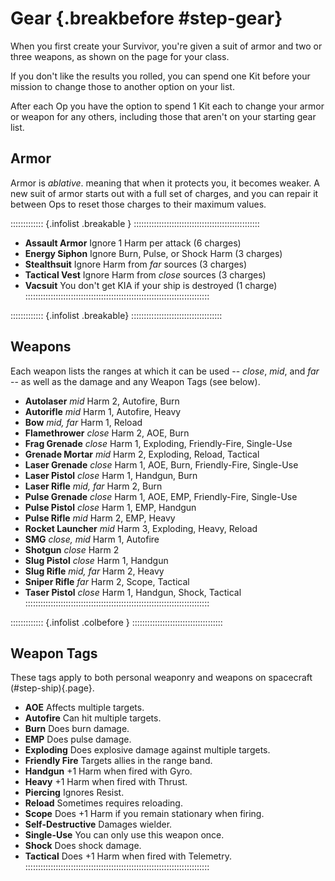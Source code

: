 # Gear {.breakbefore #step-gear}

When you first create your Survivor, you're given a suit of armor and
two or three weapons, as shown on the page for your class. 

If you don't like the results you rolled, you can spend one Kit before 
your mission to change those to another option on your list.

After each Op you have the option to spend 1 Kit each to change your armor
or weapon for any others, including those that aren't on your starting
gear list.

## Armor

Armor is *ablative*. meaning that when it protects you, it becomes weaker.
A new suit of armor starts out with a full set of charges, and you can repair
it between Ops to reset those charges to their maximum values.

::::::::::::: {.infolist .breakable } ::::::::::::::::::::::::::::::::::::::::::::::::::
- **Assault Armor** Ignore 1 Harm per attack (6 charges)
- **Energy Siphon** Ignore Burn, Pulse, or Shock Harm (3 charges)
- **Stealthsuit** Ignore Harm from *far* sources (3 charges)
- **Tactical Vest** Ignore Harm from *close* sources (3 charges)
- **Vacsuit** You don't get KIA if your ship is destroyed (1 charge)
:::::::::::::::::::::::::::::::::::::::::::::::::::::::::::::::::::::::::

::::::::::::: {.infolist .breakable} ::::::::::::::::::::::::::::::::::::
## Weapons

Each weapon lists the ranges at which it can be used -- *close*, *mid*,
and *far* -- as well as the damage and any Weapon Tags (see below).

- **Autolaser**         *mid* Harm 2, Autofire, Burn
- **Autorifle**         *mid* Harm 1, Autofire, Heavy
- **Bow**               *mid, far* Harm 1, Reload
- **Flamethrower**      *close* Harm 2, AOE, Burn
- **Frag Grenade**      *close* Harm 1, Exploding, Friendly-Fire, Single-Use
- **Grenade Mortar**    *mid* Harm 2, Exploding, Reload, Tactical
- **Laser Grenade**     *close* Harm 1, AOE, Burn, Friendly-Fire, Single-Use
- **Laser Pistol**      *close* Harm 1, Handgun, Burn
- **Laser Rifle**       *mid, far* Harm 2, Burn
- **Pulse Grenade**     *close* Harm 1, AOE, EMP, Friendly-Fire, Single-Use
- **Pulse Pistol**      *close* Harm 1, EMP, Handgun
- **Pulse Rifle**       *mid* Harm 2, EMP, Heavy
- **Rocket Launcher**   *mid* Harm 3, Exploding, Heavy, Reload
- **SMG**               *close, mid* Harm 1, Autofire
- **Shotgun**           *close* Harm 2
- **Slug Pistol**       *close* Harm 1, Handgun
- **Slug Rifle**        *mid, far* Harm 2, Heavy
- **Sniper Rifle**      *far* Harm 2, Scope, Tactical
- **Taser Pistol**      *close* Harm 1, Handgun, Shock, Tactical
:::::::::::::::::::::::::::::::::::::::::::::::::::::::::::::::::::::::::
 
::::::::::::: {.infolist .colbefore } ::::::::::::::::::::::::::::::::::::
## Weapon Tags

These tags apply to both personal weaponry and weapons on spacecraft
(#step-ship){.page}.

- **AOE** Affects multiple targets.
- **Autofire** Can hit multiple targets.
- **Burn** Does burn damage.
- **EMP**  Does pulse damage.
- **Exploding** Does explosive damage against multiple targets.
- **Friendly Fire** Targets allies in the range band.
- **Handgun** +1 Harm when fired with Gyro.
- **Heavy** +1 Harm when fired with Thrust.
- **Piercing** Ignores Resist.
- **Reload** Sometimes requires reloading.
- **Scope** Does +1 Harm if you remain stationary when firing.
- **Self-Destructive** Damages wielder.
- **Single-Use** You can only use this weapon once.
- **Shock** Does shock damage.
- **Tactical** Does +1 Harm when fired with Telemetry.
:::::::::::::::::::::::::::::::::::::::::::::::::::::::::::::::::::::::::
